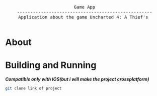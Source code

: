 <div align="center">
<pre>
Game App
---------------------------------------------------
Application about the game Uncharted 4: A Thief's <br>
</pre>
</div>

# About

# Building and Running
***Compatible only with IOS(but i will make the project crossplatform)***

```sh
git clone link of project
```
